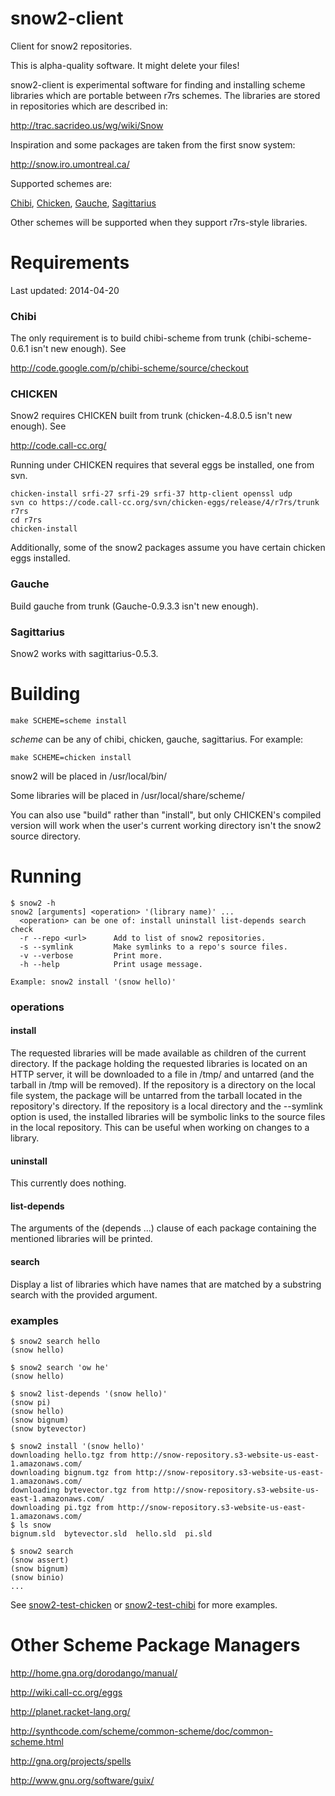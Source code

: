 snow2-client
============

Client for snow2 repositories.

This is alpha-quality software.  It might delete your files!

snow2-client is experimental software for finding and installing
scheme libraries which are portable between r7rs schemes.  The
libraries are stored in repositories which are described in:

  http://trac.sacrideo.us/wg/wiki/Snow

Inspiration and some packages are taken from the first snow system:

  http://snow.iro.umontreal.ca/

Supported schemes are:

<a href="http://code.google.com/p/chibi-scheme/">Chibi</a>,
<a href="http://call-cc.org/">Chicken</a>,
<a href="http://practical-scheme.net/gauche/">Gauche</a>,
<a href="https://bitbucket.org/ktakashi/sagittarius-scheme/wiki/Home">Sagittarius</a>

Other schemes will be supported when they support r7rs-style libraries.

Requirements
============

Last updated: 2014-04-20

### Chibi

The only requirement is to build chibi-scheme from trunk (chibi-scheme-0.6.1 isn't new enough).  See

  http://code.google.com/p/chibi-scheme/source/checkout

### CHICKEN

Snow2 requires CHICKEN built from trunk (chicken-4.8.0.5 isn't new enough).  See

http://code.call-cc.org/

Running under CHICKEN requires that several eggs be installed, one from svn.

```
chicken-install srfi-27 srfi-29 srfi-37 http-client openssl udp
svn co https://code.call-cc.org/svn/chicken-eggs/release/4/r7rs/trunk r7rs
cd r7rs
chicken-install
```

Additionally, some of the snow2 packages assume you have certain chicken eggs installed.

### Gauche

Build gauche from trunk (Gauche-0.9.3.3 isn't new enough).

### Sagittarius

Snow2 works with sagittarius-0.5.3.


Building
========

```
make SCHEME=scheme install
```

*scheme* can be any of chibi, chicken, gauche, sagittarius.  For example:

```
make SCHEME=chicken install
```

snow2 will be placed in /usr/local/bin/

Some libraries will be placed in /usr/local/share/scheme/

You can also use "build" rather than "install", but only CHICKEN's
compiled version will work when the user's current working directory
isn't the snow2 source directory.


Running
=======

```
$ snow2 -h
snow2 [arguments] <operation> '(library name)' ...
  <operation> can be one of: install uninstall list-depends search check
  -r --repo <url>      Add to list of snow2 repositories.
  -s --symlink         Make symlinks to a repo's source files.
  -v --verbose         Print more.
  -h --help            Print usage message.

Example: snow2 install '(snow hello)'
```

### operations

#### install

The requested libraries will be made available as children of the
current directory.  If the package holding the requested libraries is
located on an HTTP server, it will be downloaded to a file in /tmp/
and untarred (and the tarball in /tmp will be removed).  If the
repository is a directory on the local file system, the package will
be untarred from the tarball located in the repository's directory.
If the repository is a local directory and the --symlink option is
used, the installed libraries will be symbolic links to the source
files in the local repository.  This can be useful when working on
changes to a library.

#### uninstall

This currently does nothing.

#### list-depends

The arguments of the (depends ...)  clause of each package containing
the mentioned libraries will be printed.

#### search

Display a list of libraries which have names that are matched by
a substring search with the provided argument.

### examples

```
$ snow2 search hello
(snow hello)
```

```
$ snow2 search 'ow he'
(snow hello)
```


```
$ snow2 list-depends '(snow hello)'
(snow pi)
(snow hello)
(snow bignum)
(snow bytevector)
```

```
$ snow2 install '(snow hello)'
downloading hello.tgz from http://snow-repository.s3-website-us-east-1.amazonaws.com/
downloading bignum.tgz from http://snow-repository.s3-website-us-east-1.amazonaws.com/
downloading bytevector.tgz from http://snow-repository.s3-website-us-east-1.amazonaws.com/
downloading pi.tgz from http://snow-repository.s3-website-us-east-1.amazonaws.com/
$ ls snow
bignum.sld  bytevector.sld  hello.sld  pi.sld
```

```
$ snow2 search
(snow assert)
(snow bignum)
(snow binio)
...

```

See <a href="https://github.com/sethalves/snow2-test-chicken">snow2-test-chicken</a> or <a href="https://github.com/sethalves/snow2-test-chibi">snow2-test-chibi</a> for more examples.

Other Scheme Package Managers
=============================

http://home.gna.org/dorodango/manual/

http://wiki.call-cc.org/eggs

http://planet.racket-lang.org/

http://synthcode.com/scheme/common-scheme/doc/common-scheme.html

http://gna.org/projects/spells

http://www.gnu.org/software/guix/
